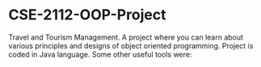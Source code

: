 # CSE-2112-OOP-Project
Travel and Tourism Management. A project where you can learn about various principles and designs of object oriented programming. Project is coded in Java language. Some other useful tools were: 

